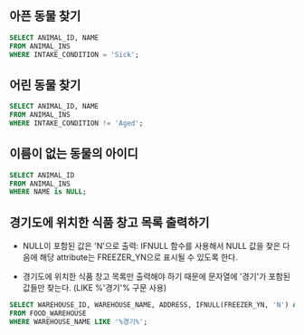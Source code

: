## 아픈 동물 찾기


```sql
SELECT ANIMAL_ID, NAME
FROM ANIMAL_INS
WHERE INTAKE_CONDITION = 'Sick';
```


## 어린 동물 찾기

```sql
SELECT ANIMAL_ID, NAME
FROM ANIMAL_INS
WHERE INTAKE_CONDITION != 'Aged';
```

## 이름이 없는 동물의 아이디

```sql
SELECT ANIMAL_ID
FROM ANIMAL_INS
WHERE NAME is NULL;
```

## 경기도에 위치한 식품 창고 목록 출력하기

- NULL이 포함된 값은 'N'으로 출력: IFNULL 함수를 사용해서 NULL 값을 찾은 다음에 해당 attribute는 FREEZER_YN으로 표시될 수 있도록 한다.

- 경기도에 위치한 식품 창고 목록만 출력해야 하기 때문에 문자열에 '경기'가 포함된 값들만 찾는다. (LIKE %'경기'% 구문 사용)

```sql
SELECT WAREHOUSE_ID, WAREHOUSE_NAME, ADDRESS, IFNULL(FREEZER_YN, 'N') AS FREEZER_YN
FROM FOOD_WAREHOUSE
WHERE WAREHOUSE_NAME LIKE '%경기%';
```
